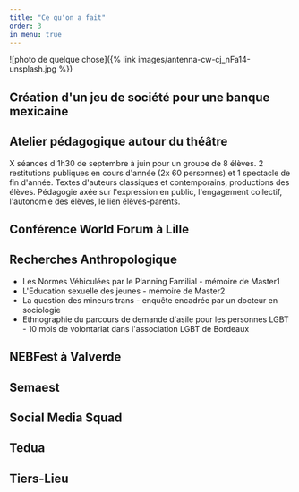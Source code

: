 ```yaml
---
title: "Ce qu'on a fait"
order: 3
in_menu: true
---
```

![photo de quelque chose]({% link images/antenna-cw-cj_nFa14-unsplash.jpg %})

## Création d'un jeu de société pour une banque mexicaine 

## Atelier pédagogique autour du théâtre 

X séances d'1h30 de septembre à juin pour un groupe de 8 élèves.
2 restitutions publiques en cours d'année (2x 60 personnes) et 1 spectacle de fin d'année. 
Textes d'auteurs classiques et contemporains, productions des élèves.
Pédagogie axée sur l'expression en public, l'engagement collectif, l'autonomie des élèves, le lien élèves-parents.

## Conférence World Forum à Lille 

## Recherches Anthropologique 

- Les Normes Véhiculées par le Planning Familial - mémoire de Master1
- L'Education sexuelle des jeunes - mémoire de Master2
- La question des mineurs trans - enquête encadrée par un docteur en sociologie
- Ethnographie du parcours de demande d'asile pour les personnes LGBT - 10 mois de volontariat dans l'association LGBT de Bordeaux

## NEBFest à Valverde 

## Semaest

## Social Media Squad

## Tedua 

## Tiers-Lieu 